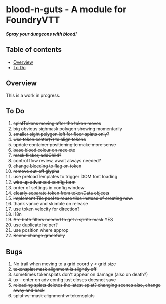 
# blood-n-guts - A module for FoundryVTT
***Spray your dungeons with blood!***

## Table of contents
* [Overview](#overview)
* [To Do](#to-do)

## Overview
This is a work in progress.

## To Do
1. ~~splatTokens moving after the token moves~~
1. ~~big obvious sighmask polygon showing momentarily~~
1. ~~smaller sight polygon left for floor splats only?~~
1. ~~Use token.center(?) to align tokens~~
1. ~~update container positioning to make more sense~~
1. ~~base blood colour on race etc~~
1. ~~mask flicker, addChild?~~
1. control flow review, await always needed?
1. ~~change bleeding to flag on token~~
1. ~~remove cut-off glyphs~~
1. use preloadTemplates to trigger DOM font loading
1. ~~wire up advanced config form~~
1. order of settings in config window
1. ~~clearly separate token from tokenData objects~~
1. ~~implement Tile pool to reuse tiles instead of creating new.~~
1. thank vance and skimble on release
1. use token velocity for direction?
1. i18n
1. ~~Are both filters needed to get a sprite mask~~  YES
1. use duplicate helper? 
1. use position where approp
1. ~~Scene change gracefully~~

## Bugs
1. No trail when moving to a grid coord y < grid.size
1. ~~tokensplat mask alignment is slightly off~~
1. sometimes tokensplats don't appear on damage (also on death?)
1. ~~ux - enter on adv config just closes doesnot save~~
1. ~~reloading splats deletes the latest splat? changing scenes also, change away and back~~
1. ~~splat vs. mask alignment w tokensplats~~